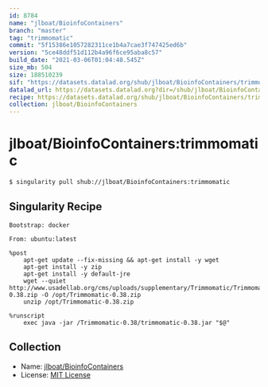 ```yaml
---
id: 8784
name: "jlboat/BioinfoContainers"
branch: "master"
tag: "trimmomatic"
commit: "5f15386e1057282311ce1b4a7cae3f747425ed6b"
version: "5ce48ddf51d112b4a96f6ce95aba8c57"
build_date: "2021-03-06T01:04:48.545Z"
size_mb: 504
size: 188510239
sif: "https://datasets.datalad.org/shub/jlboat/BioinfoContainers/trimmomatic/2021-03-06-5f15386e-5ce48ddf/5ce48ddf51d112b4a96f6ce95aba8c57.simg"
datalad_url: https://datasets.datalad.org?dir=/shub/jlboat/BioinfoContainers/trimmomatic/2021-03-06-5f15386e-5ce48ddf/
recipe: https://datasets.datalad.org/shub/jlboat/BioinfoContainers/trimmomatic/2021-03-06-5f15386e-5ce48ddf/Singularity
collection: jlboat/BioinfoContainers
---
```


# jlboat/BioinfoContainers:trimmomatic

```bash
$ singularity pull shub://jlboat/BioinfoContainers:trimmomatic
```

## Singularity Recipe

```singularity
Bootstrap: docker

From: ubuntu:latest

%post
    apt-get update --fix-missing && apt-get install -y wget
    apt-get install -y zip
    apt-get install -y default-jre
    wget --quiet http://www.usadellab.org/cms/uploads/supplementary/Trimmomatic/Trimmomatic-0.38.zip -O /opt/Trimmomatic-0.38.zip
    unzip /opt/Trimmomatic-0.38.zip

%runscript
    exec java -jar /Trimmomatic-0.38/trimmomatic-0.38.jar "$@"
```

## Collection

 - Name: [jlboat/BioinfoContainers](https://github.com/jlboat/BioinfoContainers)
 - License: [MIT License](https://api.github.com/licenses/mit)


